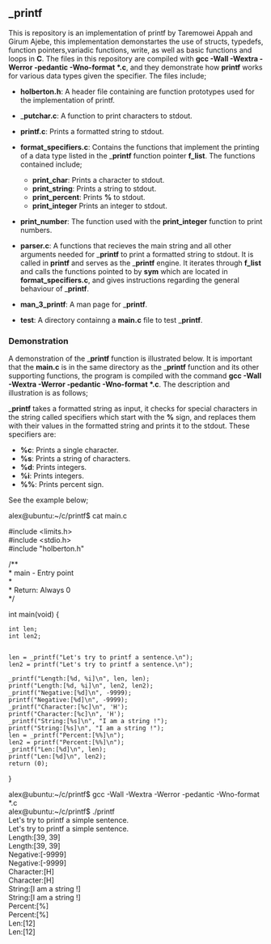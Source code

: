 ## _printf
This is repository is an implementation of printf by Taremowei Appah and Girum Ajebe, this implementation demonstartes the use of structs, typedefs, function pointers,variadic functions, write, as well as basic functions and loops in __C__. The files in this repository are compiled with __gcc -Wall -Wextra -Werror -pedantic -Wno-format *.c__, and they demonstrate how __printf__ works for various data types given the specifier. The files include;

- __holberton.h__: A header file containing are function prototypes used for the implementation of printf.

- ___putchar.c__: A function to print characters to stdout.

- __printf.c__: Prints a formatted string to stdout.

- __format_specifiers.c__: Contains the functions that implement the printing of a data type listed in the ___printf__ function pointer __f_list__. The functions contained include;
  * __print_char__: Prints a character to stdout.
  * __print_string__: Prints a string to stdout.
  * __print_percent__: Prints __%__ to stdout.
  * __print_integer__ Prints an integer to stdout.

- __print_number__: The function used with the __print_integer__ function to print numbers.

- __parser.c__: A functions that recieves the main string and all other arguments needed for ___printf__ to print a formatted string to stdout. It is called in __printf__ and serves as the ___printf__ engine. It iterates through __f_list__ and calls the functions pointed to by __sym__ which are located in __format_specifiers.c__, and gives instructions regarding the general behaviour of ___printf__.

- __man_3_printf__: A man page for ___printf__.

- __test__: A directory containng a __main.c__ file to test ___printf__.

### Demonstration

A demonstration of the ___printf__ function is illustrated below. It is important that the __main.c__ is in the same directory as the ___printf__ function and its other supporting functions, the program is compiled with the command __gcc -Wall -Wextra -Werror -pedantic -Wno-format *.c__. The description and illustration is as follows;

___printf__ takes a formatted string as input, it checks for special characters in the string called specifiers which start with the __%__ sign, and replaces them with their values in the formatted string and prints it to the stdout. These specifiers are:  
- __%c__: Prints a single character.
- __%s__: Prints a string of characters.
- __%d__: Prints integers.
- __%i__: Prints integers.
- __%%__: Prints percent sign.

See the example below;

alex@ubuntu:~/c/printf$ cat main.c

#include <limits.h>  
#include <stdio.h>  
#include "holberton.h"

/\*\*  
 \* main - Entry point  
 \*  
 \* Return: Always 0  
 \*/  

int main(void)
\{

	int len;
	int len2;


	len = _printf("Let's try to printf a sentence.\n");
	len2 = printf("Let's try to printf a sentence.\n");
     
	_printf("Length:[%d, %i]\n", len, len);
	printf("Length:[%d, %i]\n", len2, len2);
	_printf("Negative:[%d]\n", -9999);
	printf("Negative:[%d]\n", -9999);
	_printf("Character:[%c]\n", 'H');
	printf("Character:[%c]\n", 'H');
	_printf("String:[%s]\n", "I am a string !");
	printf("String:[%s]\n", "I am a string !");
	len = _printf("Percent:[%%]\n");
	len2 = printf("Percent:[%%]\n");
	_printf("Len:[%d]\n", len);
	printf("Len:[%d]\n", len2);
	return (0);
\}

alex@ubuntu:\~/c/printf$ gcc -Wall -Wextra -Werror -pedantic -Wno-format *.c  
alex@ubuntu:\~/c/printf$ ./printf  
Let's try to printf a simple sentence.  
Let's try to printf a simple sentence.  
Length:\[39, 39\]  
Length:\[39, 39\]  
Negative:\[\-9999\]  
Negative:\[\-9999\]  
Character:\[H\]  
Character:\[H\]  
String:\[I am a string !\]  
String:\[I am a string !\]  
Percent:\[%\]  
Percent:\[%\]  
Len:\[12\]  
Len:\[12\]  
